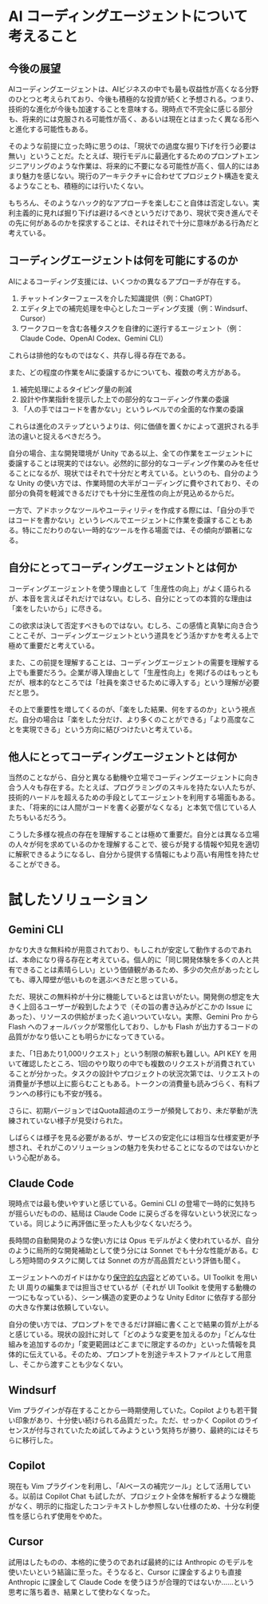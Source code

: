 # AI コーディングエージェントについて考えること

## 今後の展望

AIコーディングエージェントは、AIビジネスの中でも最も収益性が高くなる分野のひとつと考えられており、今後も積極的な投資が続くと予想される。つまり、技術的な進化が今後も加速することを意味する。現時点で不完全に感じる部分も、将来的には克服される可能性が高く、あるいは現在とはまったく異なる形へと進化する可能性もある。

そのような前提に立った時に思うのは、「現状での過度な掘り下げを行う必要は無い」ということだ。たとえば、現行モデルに最適化するためのプロンプトエンジニアリングのような作業は、将来的に不要になる可能性が高く、個人的にはあまり魅力を感じない。現行のアーキテクチャに合わせてプロジェクト構造を変えるようなことも、積極的には行いたくない。

もちろん、そのようなハック的なアプローチを楽しむこと自体は否定しない。実利主義的に見れば掘り下げは避けるべきというだけであり、現状で突き進んでその先に何があるのかを探求することは、それはそれで十分に意味がある行為だと考えている。

## コーディングエージェントは何を可能にするのか

AIによるコーディング支援には、いくつかの異なるアプローチが存在する。

 1. チャットインターフェースを介した知識提供（例：ChatGPT）
 2. エディタ上での補完処理を中心としたコーディング支援（例：Windsurf、Cursor）
 3. ワークフローを含む各種タスクを自律的に遂行するエージェント（例：Claude Code、OpenAI Codex、Gemini CLI）

これらは排他的なものではなく、共存し得る存在である。

また、どの程度の作業をAIに委譲するかについても、複数の考え方がある。

 1. 補完処理によるタイピング量の削減
 2. 設計や作業指針を提示した上での部分的なコーディング作業の委譲
 3. 「人の手ではコードを書かない」というレベルでの全面的な作業の委譲

これらは進化のステップというよりは、何に価値を置くかによって選択される手法の違いと捉えるべきだろう。

自分の場合、主な開発環境が Unity である以上、全ての作業をエージェントに委譲することは現実的ではない。必然的に部分的なコーディング作業のみを任せることになるが、現状ではそれで十分だと考えている。というのも、自分のような Unity の使い方では、作業時間の大半がコーディングに費やされており、その部分の負荷を軽減できるだけでも十分に生産性の向上が見込めるからだ。

一方で、アドホックなツールやユーティリティを作成する際には、「自分の手ではコードを書かない」というレベルでエージェントに作業を委譲することもある。特にこだわりのない一時的なツールを作る場面では、その傾向が顕著になる。

## 自分にとってコーディングエージェントとは何か

コーディングエージェントを使う理由として「生産性の向上」がよく語られるが、本音を言えばそれだけではない。むしろ、自分にとっての本質的な理由は「楽をしたいから」に尽きる。

この欲求は決して否定すべきものではない。むしろ、この感情と真摯に向き合うことこそが、コーディングエージェントという道具をどう活かすかを考える上で極めて重要だと考えている。

また、この前提を理解することは、コーディングエージェントの需要を理解する上でも重要だろう。企業が導入理由として「生産性向上」を掲げるのはもっともだが、根本的なところでは「社員を楽させるために導入する」という理解が必要だと思う。

その上で重要性を増してくるのが、「楽をした結果、何をするのか」という視点だ。自分の場合は「楽をした分だけ、より多くのことができる」「より高度なことを実現できる」という方向に結びつけたいと考えている。

## 他人にとってコーディングエージェントとは何か

当然のことながら、自分と異なる動機や立場でコーディングエージェントに向き合う人々も存在する。たとえば、プログラミングのスキルを持たない人たちが、技術的ハードルを超えるための手段としてエージェントを利用する場面もある。また、「将来的には人間がコードを書く必要がなくなる」と本気で信じている人たちもいるだろう。

こうした多様な視点の存在を理解することは極めて重要だ。自分とは異なる立場の人々が何を求めているのかを理解することで、彼らが発する情報や知見を適切に解釈できるようになるし、自分から提供する情報にもより高い有用性を持たせることができる。

# 試したソリューション

## Gemini CLI

かなり大きな無料枠が用意されており、もしこれが安定して動作するのであれば、本命になり得る存在と考えている。個人的に「同じ開発体験を多くの人と共有できることは素晴らしい」という価値観があるため、多少の欠点があったとしても、導入障壁が低いものを選ぶべきだと思っている。

ただ、現状この無料枠が十分に機能しているとは言いがたい。開発側の想定を大きく上回るユーザーが殺到したようで（その旨の書き込みがどこかの Issue にあった）、リソースの供給がまったく追いついていない。実際、Gemini Pro から Flash へのフォールバックが常態化しており、しかも Flash が出力するコードの品質がかなり低いことも明らかになってきている。

また、「1日あたり1,000リクエスト」という制限の解釈も難しい。API KEY を用いて確認したところ、1回のやり取りの中でも複数のリクエストが消費されていることが分かった。タスクの設計やプロジェクトの状況次第では、リクエストの消費量が予想以上に膨らむこともある。トークンの消費量も読みづらく、有料プランへの移行にも不安が残る。

さらに、初期バージョンではQuota超過のエラーが頻発しており、未だ挙動が洗練されていない様子が見受けられた。

しばらくは様子を見る必要があるが、サービスの安定化には相当な仕様変更が予想され、それがこのソリューションの魅力を失わせることになるのではないかという心配がある。

## Claude Code

現時点では最も使いやすいと感じている。Gemini CLI の登場で一時的に気持ちが揺らいだものの、結局は Claude Code に戻らざるを得ないという状況になっている。同じように再評価に至った人も少なくないだろう。

長時間の自動開発のような使い方には Opus モデルがよく使われているが、自分のように局所的な開発補助として使う分には Sonnet でも十分な性能がある。むしろ短時間のタスクに関しては Sonnet の方が高品質だという評価も聞く。

エージェントへのガイドはかなり[保守的な内容](https://github.com/keijiro/AssetBundleAsyncTest/blob/main/CLAUDE.md)とどめている。UI Toolkit を用いた UI 周りの編集までは担当させているが（それが UI Toolkit を使用する動機の一つにもなっている）、シーン構造の変更のような Unity Editor に依存する部分の大きな作業は依頼していない。

自分の使い方では、プロンプトをできるだけ詳細に書くことで結果の質が上がると感じている。現状の設計に対して「どのような変更を加えるのか」「どんな仕組みを追加するのか」「変更範囲はどこまでに限定するのか」といった情報を具体的に伝えている。そのため、プロンプトを別途テキストファイルとして用意し、そこから渡すことも少なくない。

## Windsurf

Vim プラグインが存在することから一時期使用していた。Copilot よりも若干賢い印象があり、十分使い続けられる品質だった。ただ、せっかく Copilot のライセンスが付与されていたため試してみようという気持ちが勝り、最終的にはそちらに移行した。

## Copilot

現在も Vim プラグインを利用し、「AIベースの補完ツール」として活用している。以前は Copilot Chat も試したが、プロジェクト全体を解析するような機能がなく、明示的に指定したコンテキストしか参照しない仕様のため、十分な利便性を感じられず使用をやめた。

## Cursor

試用はしたものの、本格的に使うのであれば最終的には Anthropic のモデルを使いたいという結論に至った。そうなると、Cursor に課金するよりも直接 Anthropic に課金して Claude Code を使うほうが合理的ではないか……という思考に落ち着き、結果として使わなくなった。
